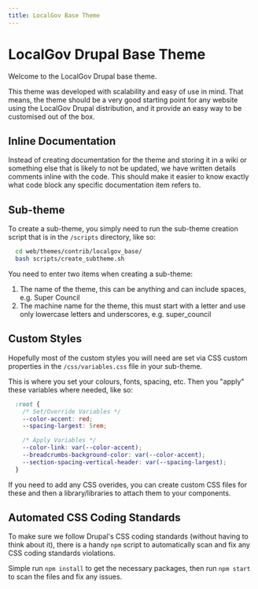 ```yaml
---
title: LocalGov Base Theme
---
```


# LocalGov Drupal Base Theme

Welcome to the LocalGov Drupal base theme.

This theme was developed with scalability and easy of use in mind. That means, the theme should be a very good starting point for any website using the LocalGov Drupal distribution, and it provide an easy way to be customised out of the box.

## Inline Documentation
Instead of creating documentation for the theme and storing it in a wiki or something else that is likely to not be updated, we have written details comments inline with the code. This should make it easier to know exactly what code block any specific documentation item refers to.

## Sub-theme
To create a sub-theme, you simply need to run the sub-theme creation script that is in the `/scripts` directory, like so:

```bash
  cd web/themes/contrib/localgov_base/
  bash scripts/create_subtheme.sh
```

You need to enter two items when creating a sub-theme:
1. The name of the theme, this can be anything and can include spaces, e.g. Super Council
2. The machine name for the theme, this must start with a letter and use only lowercase letters and underscores, e.g. super_council

## Custom Styles
Hopefully most of the custom styles you will need are set via CSS custom properties in the `/css/variables.css` file in your sub-theme.

This is where you set your colours, fonts, spacing, etc. Then you "apply" these variables where needed, like so:

```css
  :root {
    /* Set/Override Variables */
    --color-accent: red;
    --spacing-largest: 5rem;

    /* Apply Variables */
    --color-link: var(--color-accent);
    --breadcrumbs-background-color: var(--color-accent);
    --section-spacing-vertical-header: var(--spacing-largest);
  }
```

If you need to add any CSS overides, you can create custom CSS files for these and then a library/libraries to attach them to your components.

## Automated CSS Coding Standards
To make sure we follow Drupal's CSS coding standards (without having to think about it), there is a handy `npm` script to automatically scan and fix any CSS coding standards violations.

Simple run `npm install` to get the necessary packages, then run `npm start` to scan the files and fix any issues.
